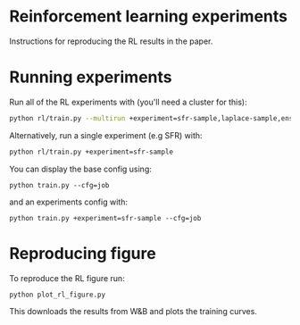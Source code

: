 # Reinforcement learning experiments
Instructions for reproducing the RL results in the paper.

# Running experiments
Run all of the RL experiments with (you'll need a cluster for this):
``` sh
python rl/train.py --multirun +experiment=sfr-sample,laplace-sample,ensemble-sample,ddpg
```
Alternatively, run a single experiment (e.g SFR) with:
``` sh
python rl/train.py +experiment=sfr-sample
```
You can display the base config using:
``` shell
python train.py --cfg=job
```
and an experiments config with:
``` shell
python train.py +experiment=sfr-sample --cfg=job
```

# Reproducing figure

To reproduce the RL figure run:
``` shell
python plot_rl_figure.py
```
This downloads the results from W&B and plots the training curves.
